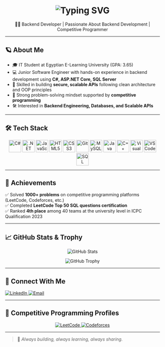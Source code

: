 <h1 align="center">
  <img src="https://readme-typing-svg.demolab.com?font=Fira+Code&weight=500&pause=1000&color=F7971E&center=true&vCenter=true&width=600&lines=%F0%9F%91%8B+Hi%2C+I'm+Mohamed+Khaled;Backend+Developer+%7C+Competitive+Programmer;Passionate+About+Backend+Development" alt="Typing SVG" />
</h1>


<p align="center">
  🧑‍💻 Backend Developer | Passionate About Backend Development | Competitive Programmer
</p>

---

## 🪐 About Me

- 🎓 IT Student at Egyptian E-Learning University (GPA: 3.65)
- 💻 Junior Software Engineer with hands-on experience in backend development using **C#, ASP.NET Core, SQL Server**
- 🚀 Skilled in building **secure, scalable APIs** following clean architecture and OOP principles
- 🧩 Strong problem-solving mindset supported by **competitive programming**
- 🛠️ Interested in **Backend Engineering, Databases, and Scalable APIs**

---

## 🛠️ Tech Stack

<p align="center">
  <img src="https://cdn.jsdelivr.net/gh/devicons/devicon/icons/csharp/csharp-original.svg" alt="C#" width="40" height="40"/>
  <img src="https://cdn.jsdelivr.net/gh/devicons/devicon/icons/dotnetcore/dotnetcore-original.svg" alt=".NET Core" width="40" height="40"/>
  <img src="https://cdn.jsdelivr.net/gh/devicons/devicon/icons/javascript/javascript-original.svg" alt="JavaScript" width="40" height="40"/>
  <img src="https://cdn.jsdelivr.net/gh/devicons/devicon/icons/html5/html5-original.svg" alt="HTML5" width="40" height="40"/>
  <img src="https://cdn.jsdelivr.net/gh/devicons/devicon/icons/css3/css3-original.svg" alt="CSS3" width="40" height="40"/>
  <img src="https://cdn.jsdelivr.net/gh/devicons/devicon/icons/git/git-original.svg" alt="Git" width="40" height="40"/>
  <img src="https://cdn.jsdelivr.net/gh/devicons/devicon/icons/mysql/mysql-original.svg" alt="MySQL" width="40" height="40"/>
  <img src="https://cdn.jsdelivr.net/gh/devicons/devicon/icons/java/java-original.svg" alt="Java" width="40" height="40"/>
  <img src="https://cdn.jsdelivr.net/gh/devicons/devicon/icons/cplusplus/cplusplus-original.svg" alt="C++" width="40" height="40"/>
  <img src="https://cdn.jsdelivr.net/gh/devicons/devicon/icons/visualstudio/visualstudio-plain.svg" alt="Visual Studio" width="40" height="40"/>
  <img src="https://cdn.jsdelivr.net/gh/devicons/devicon/icons/vscode/vscode-original.svg" alt="VS Code" width="40" height="40"/>
  <img src="https://cdn.jsdelivr.net/gh/devicons/devicon/icons/microsoftsqlserver/microsoftsqlserver-plain.svg" alt="SQL Server" width="40" height="40"/>
</p>



---

## 🚩 Achievements

✅ Solved **1000+ problems** on competitive programming platforms (LeetCode, Codeforces, etc.)  
✅ Completed **LeetCode Top 50 SQL questions certification**  
✅ Ranked **4th place** among 40 teams at the university level in ICPC Qualification 2023

---

## 📈 GitHub Stats & Trophy

<p align="center">
  <img src="https://github-readme-stats.vercel.app/api?username=Mohamed-Khaled970&show_icons=true&theme=radical&hide_title=true" alt="GitHub Stats" />
</p>

<p align="center">
  <img src="https://github-profile-trophy.vercel.app/?username=Mohamed-Khaled970&theme=dracula&no-bg=true&margin-w=15&title=Stars,Followers,Commits,Repositories,Issues" alt="GitHub Trophy" />
</p>

---

## 🔗 Connect With Me

  <a href="http://www.linkedin.com/in/mohamed-khaled-9ab281251" target="_blank">
    <img src="https://img.shields.io/badge/LinkedIn-0077B5?style=for-the-badge&logo=linkedin&logoColor=white" alt="LinkedIn"/>
  </a>
  <a href="mailto:mohamed.khaled.abdelttwab@gmail.com" target="_blank">
    <img src="https://img.shields.io/badge/Gmail-D14836?style=for-the-badge&logo=gmail&logoColor=white" alt="Email"/>
  </a>
</p>

---

## 🧩 Competitive Programming Profiles

<p align="center">
  <a href="https://leetcode.com/u/Mohamed-Khaled2003/" target="_blank">
    <img src="https://img.shields.io/badge/LeetCode-FFA116?style=for-the-badge&logo=leetcode&logoColor=black" alt="LeetCode"/>
  </a>
  <a href="https://codeforces.com/profile/Mohamed_Khaled_860" target="_blank">
    <img src="https://img.shields.io/badge/Codeforces-1F8ACB?style=for-the-badge&logo=codeforces&logoColor=white" alt="Codeforces"/>
  </a>
</p>

---

> 🚀 *Always building, always learning, always sharing.*

